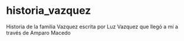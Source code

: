 # historia_vazquez
Historia de la familia Vazquez escrita por Luz Vazquez que llegó a mí a través de Amparo Macedo
